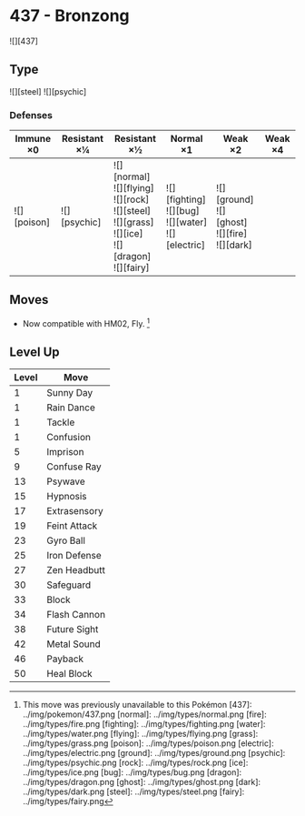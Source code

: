 # 437 - Bronzong
![][437]

## Type

![][steel]  ![][psychic]

### Defenses

Immune ×0       | Resistant ×¼     | Resistant ×½                                                                                                            | Normal ×1                                                       | Weak ×2                                                    | Weak ×4 | 
---             | ---              | ---                                                                                                                     | ---                                                             | ---                                                        | ---     | 
![][poison]<br> | ![][psychic]<br> | ![][normal]<br> ![][flying]<br> ![][rock]<br> ![][steel]<br> ![][grass]<br> ![][ice]<br> ![][dragon]<br> ![][fairy]<br> | ![][fighting]<br> ![][bug]<br> ![][water]<br> ![][electric]<br> | ![][ground]<br> ![][ghost]<br> ![][fire]<br> ![][dark]<br> |         | 

## Moves

 - Now compatible with HM02, Fly. [^1]

## Level Up

Level | Move         | 
---   | ---          | 
1     | Sunny Day    | 
1     | Rain Dance   | 
1     | Tackle       | 
1     | Confusion    | 
5     | Imprison     | 
9     | Confuse Ray  | 
13    | Psywave      | 
15    | Hypnosis     | 
17    | Extrasensory | 
19    | Feint Attack | 
23    | Gyro Ball    | 
25    | Iron Defense | 
27    | Zen Headbutt | 
30    | Safeguard    | 
33    | Block        | 
34    | Flash Cannon | 
38    | Future Sight | 
42    | Metal Sound  | 
46    | Payback      | 
50    | Heal Block   | 

[^1]: This move was previously unavailable to this Pokémon
[437]: ../img/pokemon/437.png
[normal]: ../img/types/normal.png
[fire]: ../img/types/fire.png
[fighting]: ../img/types/fighting.png
[water]: ../img/types/water.png
[flying]: ../img/types/flying.png
[grass]: ../img/types/grass.png
[poison]: ../img/types/poison.png
[electric]: ../img/types/electric.png
[ground]: ../img/types/ground.png
[psychic]: ../img/types/psychic.png
[rock]: ../img/types/rock.png
[ice]: ../img/types/ice.png
[bug]: ../img/types/bug.png
[dragon]: ../img/types/dragon.png
[ghost]: ../img/types/ghost.png
[dark]: ../img/types/dark.png
[steel]: ../img/types/steel.png
[fairy]: ../img/types/fairy.png
